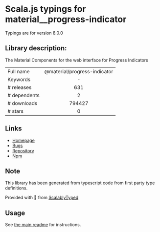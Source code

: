 
# Scala.js typings for material__progress-indicator

Typings are for version 8.0.0

## Library description:
The Material Components for the web interface for Progress Indicators

|                    |                 |
| ------------------ | :-------------: |
| Full name          | @material/progress-indicator |
| Keywords           | - |
| # releases         | 631 |
| # dependents       | 2 |
| # downloads        | 794427 |
| # stars            | 0 |

## Links
- [Homepage](https://github.com/material-components/material-components-web#readme)
- [Bugs](https://github.com/material-components/material-components-web/issues)
- [Repository](https://github.com/material-components/material-components-web)
- [Npm](https://www.npmjs.com/package/%40material%2Fprogress-indicator)
    


## Note
This library has been generated from typescript code from first party type definitions.

Provided with :purple_heart: from [ScalablyTyped](https://github.com/oyvindberg/ScalablyTyped)

## Usage
See [the main readme](../../readme.md) for instructions.



